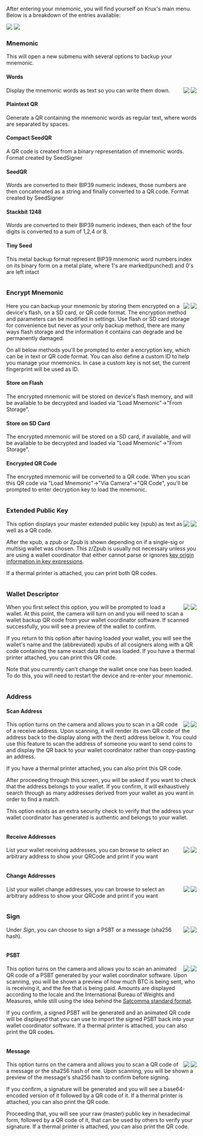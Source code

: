 After entering your mnemonic, you will find yourself on Krux's main menu. Below is a breakdown of the entries available:

<img src="../../img/maixpy_m5stickv/home-options-125.png">
<img src="../../img/maixpy_amigo_tft/home-options-150.png">

### Mnemonic
This will open a new submenu with several options to backup your mnemonic.

#### Words
<img src="../../img/maixpy_m5stickv/mnemonic-options-125.png" align="right">
<img src="../../img/maixpy_amigo_tft/mnemonic-options-150.png" align="right">

Display the mnemonic words as text so you can write them down.

#### Plaintext QR

Generate a QR containing the mnemonic words as regular text, where words are separated by spaces.

#### Compact SeedQR

A QR code is created from a binary representation of mnemonic words. Format created by SeedSigner

#### SeedQR

Words are converted to their BIP39 numeric indexes, those numbers are then concatenated as a string and finally converted to a QR code. Format created by SeedSigner

#### Stackbit 1248

Words are converted to their BIP39 numeric indexes, then each of the four digits is converted to a sum of 1,2,4 or 8.

#### Tiny Seed

This metal backup format represent BIP39 mnemonic word numbers index on its binary form on a metal plate, where 1's are marked(punched) and 0's are left intact

<div style="clear: both"></div>

### Encrypt Mnemonic
<img src="../../img/maixpy_m5stickv/home-encrypt-options-125.png" align="right">
<img src="../../img/maixpy_amigo_tft/home-encrypt-options-150.png" align="right">

Here you can backup your mnemonic by storing them encrypted on a device's flash, on a SD card, or QR code format.
The encryption method and parameters can be modified in settings.
Use flash or SD card storage for convenience but never as your only backup method, there are many ways flash storage and the information it contains can degrade and be permanently damaged.

On all below methods you'll be prompted to enter a encryption key, which can be in text or QR code format. You can also define a custom ID to help you manage your mnemonics. In case a custom key is not set, the current fingerprint will be used as ID.

#### Store on Flash

The encrypted mnemonic will be stored on device's flash memory, and will be available to be decrypted and loaded via "Load Mnemonic"->"From Storage".

#### Store on SD Card

The encrypted mnemonic will be stored on a SD card, if available, and will be available to be decrypted and loaded via "Load Mnemonic"->"From Storage".

#### Encrypted QR Code

The encrypted mnemonic will be converted to a QR code. When you scan this QR code via "Load Mnemonic"->"Via Camera"->"QR Code", you'll be prompted to enter decryption key to load the mnemonic.

<div style="clear: both"></div>

### Extended Public Key
<img src="../../img/maixpy_m5stickv/extended-public-key-wsh-xpub-text-125.png" align="right">
<img src="../../img/maixpy_amigo_tft/extended-public-key-wsh-xpub-text-150.png" align="right">

This option displays your master extended public key (xpub) as text as well as a QR code.

After the xpub, a zpub or Zpub is shown depending on if a single-sig or multisig wallet was chosen. This z/Zpub is usually not necessary unless you are using a wallet coordinator that either cannot parse or ignores [key origin information in key expressions](https://github.com/bitcoin/bips/blob/master/bip-0380.mediawiki#Key_Expressions).

If a thermal printer is attached, you can print both QR codes.

<div style="clear: both"></div>

### Wallet Descriptor
<img src="../../img/maixpy_m5stickv/wallet-wsh-load-prompt-125.png" align="right">
<img src="../../img/maixpy_amigo_tft/wallet-wsh-load-prompt-150.png" align="right">

When you first select this option, you will be prompted to load a wallet. At this point, the camera will turn on and you will need to scan a wallet backup QR code from your wallet coordinator software. If scanned successfully, you will see a preview of the wallet to confirm.

If you return to this option after having loaded your wallet, you will see the wallet's name and the (abbreviated) xpubs of all cosigners along with a QR code containing the same exact data that was loaded. If you have a thermal printer attached, you can print this QR code.  

Note that you currently can't change the wallet once one has been loaded. To do this, you will need to restart the device and re-enter your mnemonic.

<div style="clear: both"></div>

### Address

#### Scan Address
<img src="../../img/maixpy_m5stickv/scan-address-scanned-address-125.png" align="right">
<img src="../../img/maixpy_amigo_tft/scan-address-scanned-address-150.png" align="right">

This option turns on the camera and allows you to scan in a QR code of a receive address. Upon scanning, it will render its own QR code of the address back to the display along with the (text) address below it. You could use this feature to scan the address of someone you want to send coins to and display the QR back to your wallet coordinator rather than copy-pasting an address.

If you have a thermal printer attached, you can also print this QR code. 

After proceeding through this screen, you will be asked if you want to check that the address belongs to your wallet. If you confirm, it will exhaustively search through as many addresses derived from your wallet as you want in order to find a match.

This option exists as an extra security check to verify that the address your wallet coordinator has generated is authentic and belongs to your wallet.

<div style="clear: both"></div>

#### Receive Addresses
<img src="../../img/maixpy_m5stickv/list-address-125.png" align="right">
<img src="../../img/maixpy_amigo_tft/list-address-150.png" align="right">

List your wallet receiving addresses, you can browse to select an arbitrary address to show your QRCode and print if you want

<div style="clear: both"></div>

#### Change Addresses
<img src="../../img/maixpy_m5stickv/list-address-receive-125.png" align="right">
<img src="../../img/maixpy_amigo_tft/list-address-receive-150.png" align="right">

List your wallet change addresses, you can browse to select an arbitrary address to show your QRCode and print if you want

<div style="clear: both"></div>

### Sign
<img src="../../img/maixpy_m5stickv/sign-options-125.png" align="right">
<img src="../../img/maixpy_amigo_tft/sign-options-150.png" align="right">

Under *Sign*, you can choose to sign a PSBT or a message (sha256 hash).

<div style="clear: both"></div>

#### PSBT
<img src="../../img/maixpy_m5stickv/sign-psbt-sign-prompt-125.png" align="right">
<img src="../../img/maixpy_amigo_tft/sign-psbt-sign-prompt-150.png" align="right">

This option turns on the camera and allows you to scan an animated QR code of a PSBT generated by your wallet coordinator software. Upon scanning, you will be shown a preview of how much BTC is being sent, who is receiving it, and the fee that is being paid. Amounts are displayed according to the locale and the International Bureau of Weights and Measures, while still using the idea behind the [Satcomma standard format](https://medium.com/coinmonks/the-satcomma-standard-89f1e7c2aede).

If you confirm, a signed PSBT will be generated and an animated QR code will be displayed that you can use to import the signed PSBT back into your wallet coordinator software. If a thermal printer is attached, you can also print the QR codes.

<div style="clear: both"></div>

#### Message
<img src="../../img/maixpy_m5stickv/sign-message-sha256-sign-prompt-125.png" align="right">
<img src="../../img/maixpy_amigo_tft/sign-message-sha256-sign-prompt-150.png" align="right">

This option turns on the camera and allows you to scan a QR code of a message or the sha256 hash of one. Upon scanning, you will be shown a preview of the message's sha256 hash to confirm before signing.

If you confirm, a signature will be generated and you will see a base64-encoded version of it followed by a QR code of it. If a thermal printer is attached, you can also print the QR code.

Proceeding that, you will see your raw (master) public key in hexadecimal form, followed by a QR code of it, that can be used by others to verify your signature. If a thermal printer is attached, you can also print the QR code.

<div style="clear: both"></div>